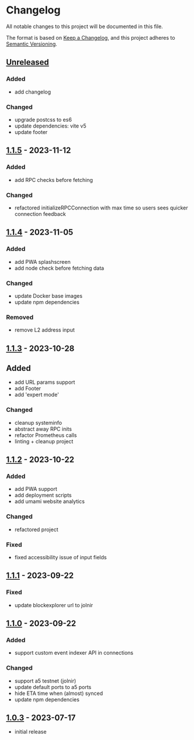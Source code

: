 # Changelog

All notable changes to this project will be documented in this file.

The format is based on [Keep a Changelog],
and this project adheres to [Semantic Versioning].

## [Unreleased]

### Added

- add changelog

### Changed

- upgrade postcss to es6
- update dependencies: vite v5
- update footer

## [1.1.5] - 2023-11-12

### Added

- add RPC checks before fetching

### Changed

- refactored initializeRPCConnection with max time so users sees quicker connection feedback

## [1.1.4] - 2023-11-05

### Added

- add PWA splashscreen
- add node check before fetching data

### Changed

- update Docker base images
- update npm dependencies

### Removed

- remove L2 address input

## [1.1.3] - 2023-10-28

## Added

- add URL params support
- add Footer
- add 'expert mode'

### Changed

- cleanup systeminfo
- abstract away RPC inits
- refactor Prometheus calls
- linting + cleanup project

## [1.1.2] - 2023-10-22

### Added

- add PWA support
- add deployment scripts
- add umami website analytics

### Changed

- refactored project

### Fixed

- fixed accessibility issue of input fields

## [1.1.1] - 2023-09-22

### Fixed

- update blockexplorer url to jolnir

## [1.1.0] - 2023-09-22

### Added

- support custom event indexer API in connections

### Changed

- support a5 testnet (jolnir)
- update default ports to a5 ports
- hide ETA time when (almost) synced
- update npm dependencies

## [1.0.3] - 2023-07-17

- initial release

<!-- Links -->
[keep a changelog]: https://keepachangelog.com/en/1.0.0/
[semantic versioning]: https://semver.org/spec/v2.0.0.html

<!-- Versions -->
[unreleased]: https://github.com/dojonode/taiko-node-dashboard/compare/1.1.5...HEAD
[1.1.5]: https://github.com/dojonode/taiko-node-dashboard/compare/1.1.4...1.1.5
[1.1.4]: https://github.com/dojonode/taiko-node-dashboard/compare/1.1.3...1.1.4
[1.1.3]: https://github.com/dojonode/taiko-node-dashboard/compare/1.1.2...1.1.3
[1.1.2]: https://github.com/dojonode/taiko-node-dashboard/compare/1.1.1...1.1.2
[1.1.1]: https://github.com/dojonode/taiko-node-dashboard/compare/1.1.0...1.1.1
[1.1.0]: https://github.com/dojonode/taiko-node-dashboard/compare/1.0.3...1.1.0
[1.0.3]: https://github.com/dojonode/taiko-node-dashboard/releases/tag/0.0.1
